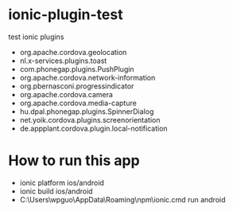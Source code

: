 # ionic-plugin-test
test ionic plugins
* org.apache.cordova.geolocation
* nl.x-services.plugins.toast
* com.phonegap.plugins.PushPlugin
* org.apache.cordova.network-information
* org.pbernasconi.progressindicator
* org.apache.cordova.camera
* org.apache.cordova.media-capture
* hu.dpal.phonegap.plugins.SpinnerDialog
* net.yoik.cordova.plugins.screenorientation
* de.appplant.cordova.plugin.local-notification

# How to run this app
* ionic platform ios/android
* ionic build ios/android
* C:\Users\wpguo\AppData\Roaming\npm\ionic.cmd run android
